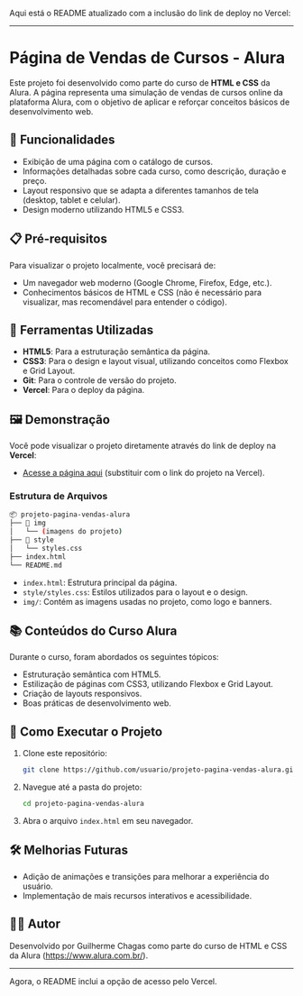 Aqui está o README atualizado com a inclusão do link de deploy no Vercel:

---

# Página de Vendas de Cursos - Alura

Este projeto foi desenvolvido como parte do curso de **HTML e CSS** da Alura. A página representa uma simulação de vendas de cursos online da plataforma Alura, com o objetivo de aplicar e reforçar conceitos básicos de desenvolvimento web.

## 🚀 Funcionalidades

- Exibição de uma página com o catálogo de cursos.
- Informações detalhadas sobre cada curso, como descrição, duração e preço.
- Layout responsivo que se adapta a diferentes tamanhos de tela (desktop, tablet e celular).
- Design moderno utilizando HTML5 e CSS3.

## 📋 Pré-requisitos

Para visualizar o projeto localmente, você precisará de:

- Um navegador web moderno (Google Chrome, Firefox, Edge, etc.).
- Conhecimentos básicos de HTML e CSS (não é necessário para visualizar, mas recomendável para entender o código).

## 🔧 Ferramentas Utilizadas

- **HTML5**: Para a estruturação semântica da página.
- **CSS3**: Para o design e layout visual, utilizando conceitos como Flexbox e Grid Layout.
- **Git**: Para o controle de versão do projeto.
- **Vercel**: Para o deploy da página.

## 🖼️ Demonstração

Você pode visualizar o projeto diretamente através do link de deploy na **Vercel**:

- [Acesse a página aqui](#) (substituir com o link do projeto na Vercel).

### Estrutura de Arquivos

```bash
📦 projeto-pagina-vendas-alura
├── 📂 img
│   └── (imagens do projeto)
├── 📂 style
│   └── styles.css
├── index.html
└── README.md
```

- `index.html`: Estrutura principal da página.
- `style/styles.css`: Estilos utilizados para o layout e o design.
- `img/`: Contém as imagens usadas no projeto, como logo e banners.

## 📚 Conteúdos do Curso Alura

Durante o curso, foram abordados os seguintes tópicos:

- Estruturação semântica com HTML5.
- Estilização de páginas com CSS3, utilizando Flexbox e Grid Layout.
- Criação de layouts responsivos.
- Boas práticas de desenvolvimento web.

## 🚀 Como Executar o Projeto

1. Clone este repositório:
   ```bash
   git clone https://github.com/usuario/projeto-pagina-vendas-alura.git
   ```

2. Navegue até a pasta do projeto:
   ```bash
   cd projeto-pagina-vendas-alura
   ```

3. Abra o arquivo `index.html` em seu navegador.

## 🛠️ Melhorias Futuras

- Adição de animações e transições para melhorar a experiência do usuário.
- Implementação de mais recursos interativos e acessibilidade.

## 👨‍💻 Autor

Desenvolvido por Guilherme Chagas como parte do curso de HTML e CSS da Alura (https://www.alura.com.br/).

---

Agora, o README inclui a opção de acesso pelo Vercel.
